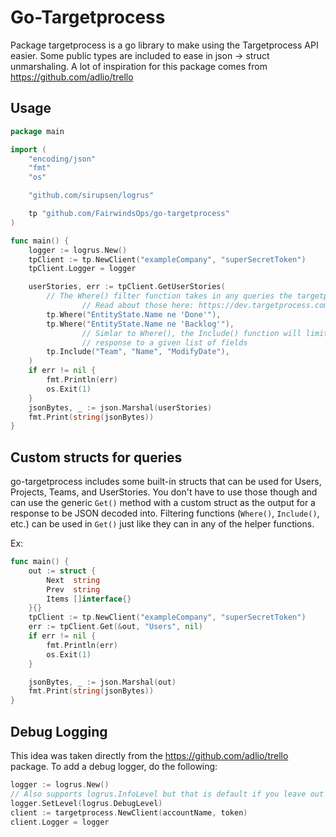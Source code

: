 # Go-Targetprocess

Package targetprocess is a go library to make using the Targetprocess API easier. Some
public types are included to ease in json -> struct unmarshaling.
A lot of inspiration for this package comes from https://github.com/adlio/trello

## Usage

```go
package main

import (
	"encoding/json"
	"fmt"
	"os"

	"github.com/sirupsen/logrus"

	tp "github.com/FairwindsOps/go-targetprocess"
)

func main() {
	logger := logrus.New()
	tpClient := tp.NewClient("exampleCompany", "superSecretToken")
	tpClient.Logger = logger

	userStories, err := tpClient.GetUserStories(
		// The Where() filter function takes in any queries the targetprocess API accepts
                // Read about those here: https://dev.targetprocess.com/docs/sorting-and-filters
		tp.Where("EntityState.Name ne 'Done'"),
		tp.Where("EntityState.Name ne 'Backlog'"),
                // Simlar to Where(), the Include() function will limit the
                // response to a given list of fields
		tp.Include("Team", "Name", "ModifyDate"),
	)
	if err != nil {
		fmt.Println(err)
		os.Exit(1)
	}
	jsonBytes, _ := json.Marshal(userStories)
	fmt.Print(string(jsonBytes))
}
```

## Custom structs for queries

go-targetprocess includes some built-in structs that can be used for Users, Projects, Teams, and UserStories. You don't
have to use those though and can use the generic `Get()` method with a custom struct as the output for a response to be
JSON decoded into. Filtering functions (`Where()`, `Include()`, etc.) can be used in `Get()` just like they can in
any of the helper functions.

Ex:

```go
func main() {
	out := struct {
		Next  string
		Prev  string
		Items []interface{}
	}{}
	tpClient := tp.NewClient("exampleCompany", "superSecretToken")
	err := tpClient.Get(&out, "Users", nil)
	if err != nil {
		fmt.Println(err)
		os.Exit(1)
	}

	jsonBytes, _ := json.Marshal(out)
	fmt.Print(string(jsonBytes))
}
```

## Debug Logging

This idea was taken directly from the https://github.com/adlio/trello package. To add a debug logger,
do the following:

```go
logger := logrus.New()
// Also supports logrus.InfoLevel but that is default if you leave out the SetLevel method
logger.SetLevel(logrus.DebugLevel)
client := targetprocess.NewClient(accountName, token)
client.Logger = logger
```
